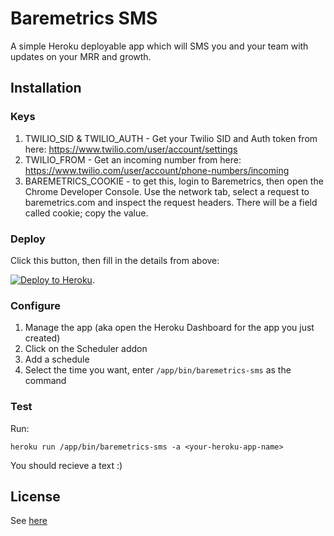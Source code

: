 # Baremetrics SMS

A simple Heroku deployable app which will SMS you and your team with updates on your MRR and growth.

## Installation

### Keys

1. TWILIO_SID & TWILIO_AUTH - Get your Twilio SID and Auth token from here: https://www.twilio.com/user/account/settings
2. TWILIO_FROM - Get an incoming number from here: https://www.twilio.com/user/account/phone-numbers/incoming
3. BAREMETRICS_COOKIE - to get this, login to Baremetrics, then open the Chrome Developer Console. Use the network tab, select a request to baremetrics.com and inspect the request headers. There will be a field called cookie; copy the value.

### Deploy

Click this button, then fill in the details from above:

[![Deploy to Heroku](https://www.herokucdn.com/deploy/button.png)](https://heroku.com/deploy).

### Configure

1. Manage the app (aka open the Heroku Dashboard for the app you just created)
2. Click on the Scheduler addon
3. Add a schedule
4. Select the time you want, enter ``/app/bin/baremetrics-sms`` as the command

### Test

Run:
```
heroku run /app/bin/baremetrics-sms -a <your-heroku-app-name>
```

You should recieve a text :)

## License

See [here](LICENSE.txt)